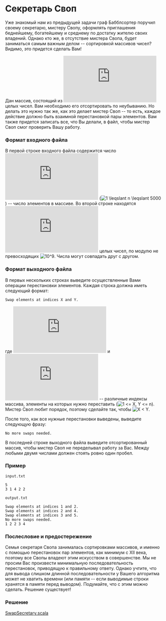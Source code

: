 # Секретарь Своп

Уже знакомый нам из предыдущей задачи граф Бабблсортер поручил своему секретарю, мистеру Свопу, оформлять приглашения беднейшему, богатейшему и среднему по достатку жителю своих владений.  Однако кто же, в отсутствие мистера Свопа, будет заниматься самым важным делом -- сортировкой массивов чисел?  Видимо, это придется сделать Вам!

Дан массив, состоящий из ![n](https://latex.codecogs.com/svg.latex?n) целых чисел.  Вам необходимо его отсортировать по неубыванию.  Но делать это нужно так же, как это делает мистер Своп -- то есть, каждое действие должно быть взаимной перестановкой пары элементов.  Вам также придется записать все, что Вы делали, в файл, чтобы мистер Своп смог проверить Вашу работу.

### Формат входного файла

В первой строке входного файла содержится число ![n](https://latex.codecogs.com/svg.latex?n) (![1 \leqslant n \leqslant 5000](https://latex.codecogs.com/svg.latex?1%20\leqslant%20n%20\leqslant%205000)) -- число элементов в массиве.  Во второй строке находятся ![n](https://latex.codecogs.com/svg.latex?n) целых чисел, по модулю не превосходящих ![10^9](https://latex.codecogs.com/svg.latex?10^9).  Числа могут совпадать друг с другом.

### Формат выходного файла

В первых нескольких строках выведите осуществленные Вами операции перестановки элементов.  Каждая строка должна иметь следующий формат:
```
Swap elements at indices X and Y.
```
где ![X](https://latex.codecogs.com/svg.latex?X) и ![Y](https://latex.codecogs.com/svg.latex?Y) -- различные индексы массива, элементы на которых нужно переставить (![1 <= X, Y <= n](https://latex.codecogs.com/svg.latex?1%20\leqslant%20X,%20Y%20\leqslant%20n)).  Мистер Своп любит порядок, поэтому сделайте так, чтобы ![X < Y](https://latex.codecogs.com/svg.latex?X<Y).

После того, как все нужные перестановки выведены, выведите следующую фразу:
```
No more swaps needed.
```

В последней строке выходного файла выведите отсортированный массив, чтобы мистер Своп не переделывал работу за Вас.  Между любыми двумя числами должен стоять ровно один пробел.

### Пример

`input.txt`
```
5
3 1 4 2 2
```

`output.txt`
```
Swap elements at indices 1 and 2.
Swap elements at indices 2 and 4.
Swap elements at indices 3 and 5.
No more swaps needed.
1 2 2 3 4
```

### Послесловие и предостережение

Семья секретаря Свопа занималась сортировками массивов, и именно с помощью перестановок пар элементов, как минимум с XII века, поэтому все Свопы владеют этим искусством в совершенстве.  Мы не просим Вас произвести минимальную последовательность перестановок, приводящую к правильному ответу.  Однако учтите, что для вывода слишком длинной последовательности у Вашего алгоритма может не хватить времени (или памяти -- если выводимые строки хранятся в памяти перед выводом).  Подумайте, что с этим можно сделать.  Решение существует!

### Решение

[SwapSecretary.scala](SwapSecretary.scala)
